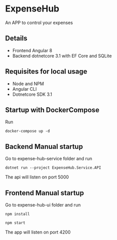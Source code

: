 # ExpenseHub

An APP to control your expenses

## Details

 - Frontend Angular 8
 - Backend dotnetcore 3.1 with EF Core and SQLite

 ## Requisites for local usage

 - Node and NPM
 - Angular CLI
 - Dotnetcore SDK 3.1

## Startup with DockerCompose

Run

```docker-compose up -d```

## Backend Manual startup
Go to expense-hub-service folder and run

```dotnet run --project ExpenseHub.Service.API```

The api will listen on port 5000

## Frontend Manual startup

Go to expense-hub-ui folder and run

```npm install```

```npm start```

The app will listen on port 4200